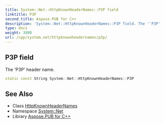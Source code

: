```yaml
---
title: System::Net::HttpKnownHeaderNames::P3P field
linktitle: P3P
second_title: Aspose.PUB for C++
description: 'System::Net::HttpKnownHeaderNames::P3P field. The ''P3P'' header name in C++.'
type: docs
weight: 3800
url: /cpp/system.net/httpknownheadernames/p3p/
---
```

## P3P field


The 'P3P' header name.

```cpp
static const String System::Net::HttpKnownHeaderNames::P3P
```

## See Also

* Class [HttpKnownHeaderNames](../)
* Namespace [System::Net](../../)
* Library [Aspose.PUB for C++](../../../)
